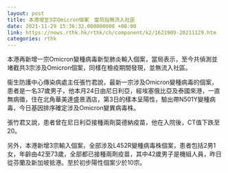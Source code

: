 ```yaml
---
layout: post
title: 本港增至3宗Omicron個案　當局指無流入社區
date: 2021-11-29 15:36:32.000000000 +08:00
link: https://news.rthk.hk/rthk/ch/component/k2/1621909-20211129.htm
categories: rthk
---
```


本港再新增一宗Omicron變種病毒新型肺炎輸入個案，當局表示，至今共偵測並堵截共3宗涉及Omicron個案，同樣在檢疫期間發現，並無流入社區。

衞生防護中心傳染病處主任張竹君說，最新一宗涉及Omicron變種病毒的個案，患者是一名37歲男子，他本月24日由尼日利亞，經埃塞俄比亞及泰國來港，一直無病徵，住在北角華美達盛景酒店，第3日的樣本呈陽性，驗出帶N501Y變種病毒，今日基因排序確定涉及Omicron變異病毒株。

張竹君又說，患者曾在尼日利亞接種兩劑莫德納疫苗，他在入院後，CT值下跌至20。

另外，本港新增3宗輸入個案，全部涉及L452R變種病毒株個案，患者包括2男1女，年齡由42至73歲，全部都已接種兩劑疫苗，其中42歲男子是機組人員，昨日從芬蘭及新加坡抵港。至於初步陽性個案少於10宗。
